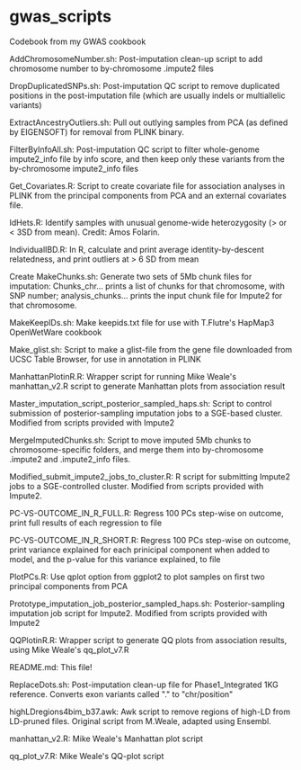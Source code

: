 # gwas_scripts
Codebook from my GWAS cookbook

AddChromosomeNumber.sh:  Post-imputation clean-up script to add chromosome number to by-chromosome .impute2 files

DropDuplicatedSNPs.sh:  Post-imputation QC script to remove duplicated positions in the post-imputation file (which are usually indels or multiallelic variants)

ExtractAncestryOutliers.sh:  Pull out outlying samples from PCA (as defined by EIGENSOFT) for removal from PLINK binary.

FilterByInfoAll.sh:  Post-imputation QC script to filter whole-genome impute2_info file by info score, and then keep only these variants from the by-chromosome impute2_info files

Get_Covariates.R:  Script to create covariate file for association analyses in PLINK from the principal components from PCA and an external covariates file.

IdHets.R:  Identify samples with unusual genome-wide heterozygosity (> or < 3SD from mean). Credit: Amos Folarin.

IndividualIBD.R:  In R, calculate and print average identity-by-descent relatedness, and print outliers at > 6 SD from mean

Create MakeChunks.sh:  Generate two sets of 5Mb chunk files for imputation: Chunks_chr... prints a list of chunks for that chromosome, with SNP number; analysis_chunks... prints the input chunk file for Impute2 for that chromosome.

MakeKeepIDs.sh:  Make keepids.txt file for use with T.Flutre's HapMap3 OpenWetWare cookbook

Make_glist.sh:  Script to make a glist-file from the gene file downloaded from UCSC Table Browser, for use in annotation in PLINK

ManhattanPlotinR.R:  Wrapper script for running Mike Weale's manhattan_v2.R script to generate Manhattan plots from association result

Master_imputation_script_posterior_sampled_haps.sh:  Script to control submission of posterior-sampling imputation jobs to a SGE-based cluster. Modified from scripts provided with Impute2

MergeImputedChunks.sh:  Script to move imputed 5Mb chunks to chromosome-specific folders, and merge them into by-chromosome .impute2 and .impute2_info files.

Modified_submit_impute2_jobs_to_cluster.R:  R script for submitting Impute2 jobs to a SGE-controlled cluster. Modified from scripts provided with Impute2.

PC-VS-OUTCOME_IN_R_FULL.R:  Regress 100 PCs step-wise on outcome, print full results of each regression to file

PC-VS-OUTCOME_IN_R_SHORT.R:  Regress 100 PCs step-wise on outcome, print variance explained for each prinicipal component when added to model, and the p-value for this variance explained, to file

PlotPCs.R:  Use qplot option from ggplot2 to plot samples on first two principal components from PCA

Prototype_imputation_job_posterior_sampled_haps.sh:  Posterior-sampling imputation job script for Impute2. Modified from scripts provided with Impute2

QQPlotinR.R:  Wrapper script to generate QQ plots from association results, using Mike Weale's qq_plot_v7.R

README.md:  This file!

ReplaceDots.sh:  Post-imputation clean-up file for Phase1_Integrated 1KG reference. Converts exon variants called "." to "chr/position"

highLDregions4bim_b37.awk:  Awk script to remove regions of high-LD from LD-pruned files. Original script from M.Weale, adapted using Ensembl.

manhattan_v2.R:  Mike Weale's Manhattan plot script

qq_plot_v7.R:  Mike Weale's QQ-plot script

